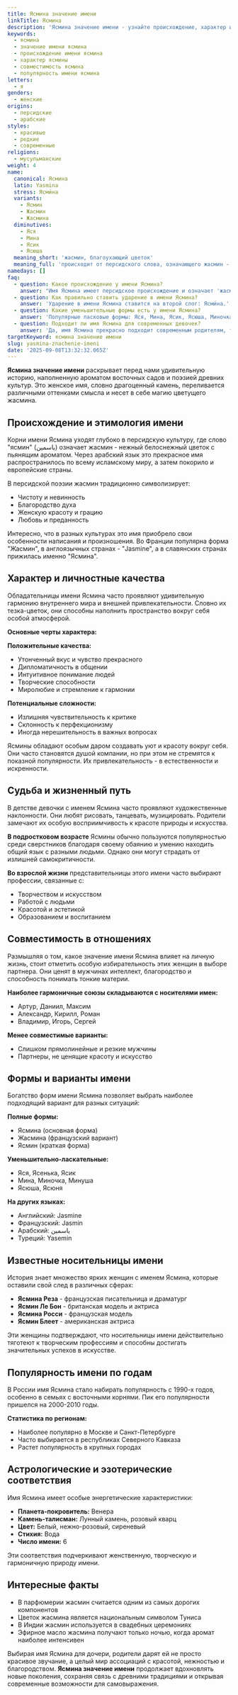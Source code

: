 ```yaml
---
title: Ясмина значение имени
linkTitle: Ясмина
description: 'Ясмина значение имени - узнайте происхождение, характер и судьбу обладательниц этого прекрасного имени. Полная характеристика имени Ясмина.'
keywords:
  - ясмина
  - значение имени ясмина
  - происхождение имени ясмина
  - характер ясмины
  - совместимость ясмина
  - популярность имени ясмина
letters:
  - я
genders:
  - женские
origins:
  - персидские
  - арабские
styles:
  - красивые
  - редкие
  - современные
religions:
  - мусульманские
weight: 4
name:
  canonical: Ясмина
  latin: Yasmina
  stress: Ясми́на
  variants:
    - Ясмин
    - Жасмин
    - Жасмина
  diminutives:
    - Яся
    - Мина
    - Ясик
    - Ясюша
  meaning_short: 'жасмин, благоухающий цветок'
  meaning_full: 'происходит от персидского слова, означающего жасмин - символ красоты, нежности и благородства'
namedays: []
faq:
  - question: Какое происхождение у имени Ясмина?
    answer: "Имя Ясмина имеет персидское происхождение и означает 'жасмин' - ароматный белый цветок, символизирующий чистоту и красоту."
  - question: Как правильно ставить ударение в имени Ясмина?
    answer: 'Ударение в имени Ясмина ставится на второй слог: Ясми́на.'
  - question: Какие уменьшительные формы есть у имени Ясмина?
    answer: 'Популярные ласковые формы: Яся, Мина, Ясик, Ясюша, Миночка.'
  - question: Подходит ли имя Ясмина для современных девочек?
    answer: 'Да, имя Ясмина прекрасно подходит современным родителям, так как звучит красиво, имеет приятное значение и легко произносится.'
targetKeyword: ясмина значение имени
slug: yasmina-znachenie-imeni
date: '2025-09-08T13:32:32.065Z'
---
```


**Ясмина значение имени** раскрывает перед нами удивительную историю, наполненную ароматом восточных садов и поэзией древних культур. Это женское имя, словно драгоценный камень, переливается различными оттенками смысла и несет в себе магию цветущего жасмина.

## Происхождение и этимология имени

Корни имени Ясмина уходят глубоко в персидскую культуру, где слово "ясмин" (یاسمین) означает жасмин - нежный белоснежный цветок с пьянящим ароматом. Через арабский язык это прекрасное имя распространилось по всему исламскому миру, а затем покорило и европейские страны.

В персидской поэзии жасмин традиционно символизирует:

- Чистоту и невинность
- Благородство духа
- Женскую красоту и грацию
- Любовь и преданность

Интересно, что в разных культурах это имя приобрело свои особенности написания и произношения. Во Франции популярна форма "Жасмин", в англоязычных странах - "Jasmine", а в славянских странах прижилась именно "Ясмина".

## Характер и личностные качества

Обладательницы имени Ясмина часто проявляют удивительную гармонию внутреннего мира и внешней привлекательности. Словно их тезка-цветок, они способны наполнить пространство вокруг себя особой атмосферой.

**Основные черты характера:**

**Положительные качества:**

- Утонченный вкус и чувство прекрасного
- Дипломатичность в общении
- Интуитивное понимание людей
- Творческие способности
- Миролюбие и стремление к гармонии

**Потенциальные сложности:**

- Излишняя чувствительность к критике
- Склонность к перфекционизму
- Иногда нерешительность в важных вопросах

Ясмины обладают особым даром создавать уют и красоту вокруг себя. Они часто становятся душой компании, но при этом не стремятся к показной популярности. Их привлекательность - в естественности и искренности.

## Судьба и жизненный путь

В детстве девочки с именем Ясмина часто проявляют художественные наклонности. Они любят рисовать, танцевать, музицировать. Родители замечают их особую восприимчивость к красоте природы и искусства.

**В подростковом возрасте** Ясмины обычно пользуются популярностью среди сверстников благодаря своему обаянию и умению находить общий язык с разными людьми. Однако они могут страдать от излишней самокритичности.

**Во взрослой жизни** представительницы этого имени часто выбирают профессии, связанные с:

- Творчеством и искусством
- Работой с людьми
- Красотой и эстетикой
- Образованием и воспитанием

## Совместимость в отношениях

Размышляя о том, какое значение имени Ясмина влияет на личную жизнь, стоит отметить особую избирательность этих женщин в выборе партнера. Они ценят в мужчинах интеллект, благородство и способность понимать тонкие материи.

**Наиболее гармоничные союзы складываются с носителями имен:**

- Артур, Даниил, Максим
- Александр, Кирилл, Роман
- Владимир, Игорь, Сергей

**Менее совместимые варианты:**

- Слишком прямолинейные и резкие мужчины
- Партнеры, не ценящие красоту и искусство

## Формы и варианты имени

Богатство форм имени Ясмина позволяет выбрать наиболее подходящий вариант для разных ситуаций:

**Полные формы:**

- Ясмина (основная форма)
- Жасмина (французский вариант)
- Ясмин (краткая форма)

**Уменьшительно-ласкательные:**

- Яся, Ясенька, Ясик
- Мина, Миночка, Минуша
- Ясюша, Ясюня

**На других языках:**

- Английский: Jasmine
- Французский: Jasmin
- Арабский: ياسمين
- Туреций: Yasemin

## Известные носительницы имени

История знает множество ярких женщин с именем Ясмина, которые оставили свой след в различных сферах:

- **Ясмина Реза** - французская писательница и драматург
- **Ясмин Ле Бон** - британская модель и актриса
- **Ясмина Росси** - французская модель
- **Ясмин Блеет** - американская актриса

Эти женщины подтверждают, что носительницы имени действительно тяготеют к творческим профессиям и способны достигать значительных успехов в искусстве.

## Популярность имени по годам

В России имя Ясмина стало набирать популярность с 1990-х годов, особенно в семьях с восточными корнями. Пик его популярности пришелся на 2000-2010 годы.

**Статистика по регионам:**

- Наиболее популярно в Москве и Санкт-Петербурге
- Часто выбирается в республиках Северного Кавказа
- Растет популярность в крупных городах

## Астрологические и эзотерические соответствия

Имя Ясмина имеет особые энергетические характеристики:

- **Планета-покровитель:** Венера
- **Камень-талисман:** Лунный камень, розовый кварц
- **Цвет:** Белый, нежно-розовый, сиреневый
- **Стихия:** Вода
- **Число имени:** 6

Эти соответствия подчеркивают женственную, творческую и гармоничную природу имени.

## Интересные факты

- В парфюмерии жасмин считается одним из самых дорогих компонентов
- Цветок жасмина является национальным символом Туниса
- В Индии жасмин используется в свадебных церемониях
- Эфирное масло жасмина получают только ночью, когда аромат наиболее интенсивен

Выбирая имя Ясмина для дочери, родители дарят ей не просто красивое звучание, а целый мир ассоциаций с красотой, нежностью и благородством. **Ясмина значение имени** продолжает вдохновлять новые поколения, сохраняя связь с древними традициями и открывая современные возможности для самовыражения.
